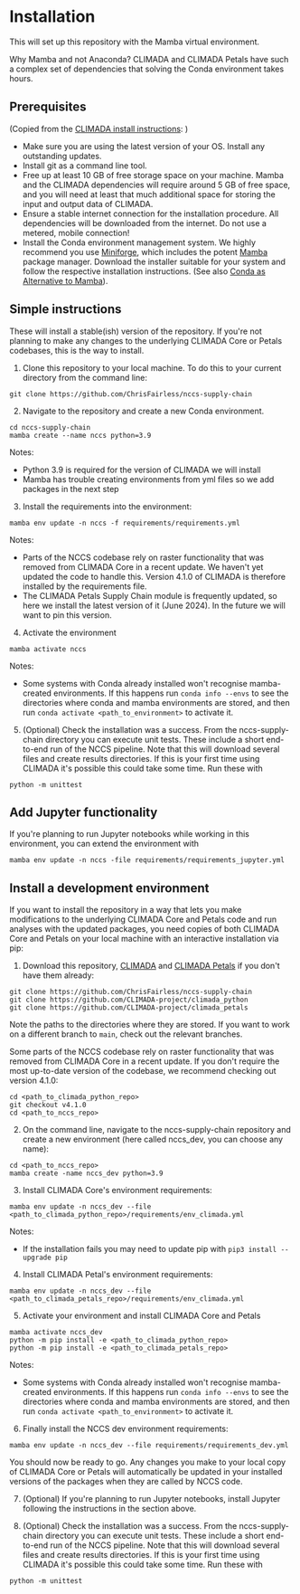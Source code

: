 # Installation

This will set up this repository with the Mamba virtual environment.

Why Mamba and not Anaconda? CLIMADA and CLIMADA Petals have such a complex set of dependencies that solving the Conda environment takes hours.

## Prerequisites

(Copied from the [CLIMADA install instructions](https://climada-python.readthedocs.io/en/stable/guide/install.html): )

- Make sure you are using the latest version of your OS. Install any outstanding updates.
- Install git as a command line tool.
- Free up at least 10 GB of free storage space on your machine. Mamba and the CLIMADA dependencies will require around 5 GB of free space, and you will need at least that much additional space for storing the input and output data of CLIMADA.
- Ensure a stable internet connection for the installation procedure. All dependencies will be downloaded from the internet. Do not use a metered, mobile connection!
- Install the Conda environment management system. We highly recommend you use [Miniforge](https://github.com/conda-forge/miniforge), which includes the potent [Mamba](https://mamba.readthedocs.io/en/latest/) package manager. Download the installer suitable for your system and follow the respective installation instructions. (See also [Conda as Alternative to Mamba](https://climada-python.readthedocs.io/en/stable/guide/install.html#conda-instead-of-mamba)).

## Simple instructions

These will install a stable(ish) version of the repository. If you're not planning to make any changes to the underlying CLIMADA Core or Petals codebases, this is the way to install.

1. Clone this repository to your local machine. To do this to your current directory from the command line:

```
git clone https://github.com/ChrisFairless/nccs-supply-chain
```

2. Navigate to the repository and create a new Conda environment. 
```
cd nccs-supply-chain
mamba create --name nccs python=3.9
```
Notes:
- Python 3.9 is required for the version of CLIMADA we will install
- Mamba has trouble creating environments from yml files so we add packages in the next step

3. Install the requirements into the environment:
```
mamba env update -n nccs -f requirements/requirements.yml
```
Notes:
- Parts of the NCCS codebase rely on raster functionality that was removed from CLIMADA Core in a recent update. We haven't yet updated the code to handle this. Version 4.1.0 of CLIMADA is therefore installed by the requirements file.
- The CLIMADA Petals Supply Chain module is frequently updated, so here we install the latest version of it (June 2024). In the future we will want to pin this version.

4. Activate the environment
```
mamba activate nccs
```
Notes:
- Some systems with Conda already installed won't recognise mamba-created environments. If this happens run `conda info --envs` to see the directories where conda and mamba environments are stored, and then run `conda activate <path_to_environment>` to activate it.

5. (Optional) Check the installation was a success. From the nccs-supply-chain directory you can execute unit tests. These include a short end-to-end run of the NCCS pipeline. Note that this will download several files and create results directories. If this is your first time using CLIMADA it's possible this could take some time. Run these with
```
python -m unittest
```


## Add Jupyter functionality

If you're planning to run Jupyter notebooks while working in this environment, you can extend the environment with
```
mamba env update -n nccs -file requirements/requirements_jupyter.yml
```


## Install a development environment

If you want to install the repository in a way that lets you make modifications to the underlying CLIMADA Core and Petals code and run analyses with the updated packages, you need copies of both CLIMADA Core and Petals on your local machine with an interactive installation via pip:

1. Download this repository, [CLIMADA](https://climada-python.readthedocs.io/) and [CLIMADA Petals](https://climada-petals.readthedocs.io/) if you don't have them already:
```
git clone https://github.com/ChrisFairless/nccs-supply-chain
git clone https://github.com/CLIMADA-project/climada_python
git clone https://github.com/CLIMADA-project/climada_petals
```
Note the paths to the directories where they are stored. If you want to work on a different branch to `main`, check out the relevant branches.

Some parts of the NCCS codebase rely on raster functionality that was removed from CLIMADA Core in a recent update. If you don't require the most up-to-date version of the codebase, we recommend checking out version 4.1.0:
```
cd <path_to_climada_python_repo>
git checkout v4.1.0
cd <path_to_nccs_repo>
```

2. On the command line, navigate to the nccs-supply-chain repository and create a new environment (here called nccs_dev, you can choose any name):

```
cd <path_to_nccs_repo>
mamba create -name nccs_dev python=3.9
```

3. Install CLIMADA Core's environment requirements:
```
mamba env update -n nccs_dev --file <path_to_climada_python_repo>/requirements/env_climada.yml
```
Notes:
- If the installation fails you may need to update pip with `pip3 install --upgrade pip`


4. Install CLIMADA Petal's environment requirements:
```
mamba env update -n nccs_dev --file <path_to_climada_petals_repo>/requirements/env_climada.yml
```

5. Activate your environment and install CLIMADA Core and Petals
```
mamba activate nccs_dev
python -m pip install -e <path_to_climada_python_repo>
python -m pip install -e <path_to_climada_petals_repo>
```
Notes:
- Some systems with Conda already installed won't recognise mamba-created environments. If this happens run `conda info --envs` to see the directories where conda and mamba environments are stored, and then run `conda activate <path_to_environment>` to activate it.

6. Finally install the NCCS dev environment requirements:
```
mamba env update -n nccs_dev --file requirements/requirements_dev.yml
```

You should now be ready to go. Any changes you make to your local copy of CLIMADA Core or Petals will automatically be updated in your installed versions of the packages when they are called by NCCS code.

7. (Optional) If you're planning to run Jupyter notebooks, install Jupyter following the instructions in the section above.

8. (Optional) Check the installation was a success. From the nccs-supply-chain directory you can execute unit tests. These include a short end-to-end run of the NCCS pipeline. Note that this will download several files and create results directories. If this is your first time using CLIMADA it's possible this could take some time. Run these with
```
python -m unittest
```